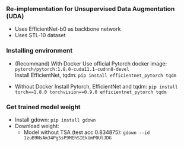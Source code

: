 ### Re-implementation for Unsupervised Data Augmentation (UDA)

- Uses EfficientNet-b0 as backbone network
- Uses STL-10 dataset

### Installing environment

- (Recommand) With Docker
Use official Pytorch docker image: `pytorch/pytorch:1.8.0-cuda11.1-cudnn8-devel`  
Install EfficientNet, tqdm: `pip install efficientnet_pytorch tqdm`  

- Without Docker
Install Pytorch, EfficientNet and tqdm: `pip install torch==1.8.0 torchvision==0.9.0 efficientnet_pytorch tqdm`  

### Get trained model weight

- Install gdown: `pip install gdown`  
- Download weight:  
    - Model without TSA (test acc 0.834875): `gdown --id 1zuB9NsAm34PgSsP9MEhSIEkUmPOUlJDG`  
